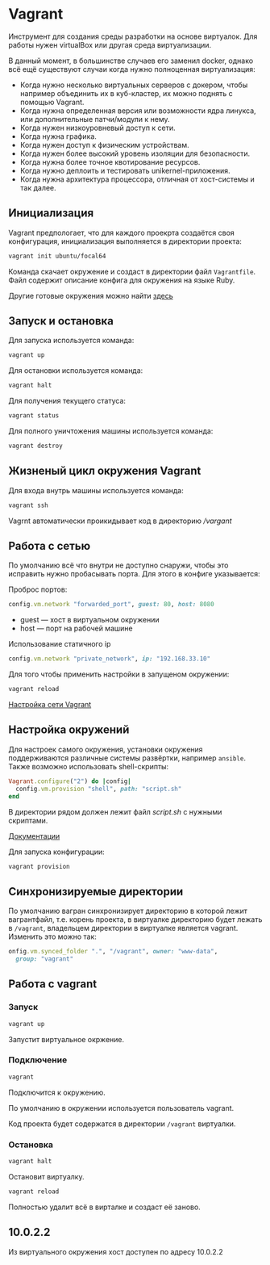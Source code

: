 # Vagrant

Инструмент для создания среды разработки на основе виртуалок.
Для работы нужен virtualBox или другая среда виртуализации.

В данный момент, в большинстве случаев его заменил docker, однако всё ещё существуют случаи когда нужно полноценная виртуализация:

- Когда нужно несколько виртуальных серверов с докером, чтобы например объединить их в куб-кластер, их можно поднять с помощью Vagrant. 
- Когда нужна определенная версия или возможности ядра линукса, или дополнительные патчи/модули к нему. 
- Когда нужен низкоуровневый доступ к сети. 
- Когда нужна графика. 
- Когда нужен доступ к физическим устройствам. 
- Когда нужен более высокий уровень изоляции для безопасности. 
- Когда нужна более точное квотирование ресурсов. 
- Когда нужно деплоить и тестировать unikernel-приложения. 
- Когда нужна архитектура процессора, отличная от хост-системы и так далее.

## Инициализация

Vagrant предпологает, что для каждого проекрта создаётся своя конфигурация, инициализация выполняется в директории проекта:

```bash
vagrant init ubuntu/focal64
```

Команда скачает окружение и создаст в директории файл `Vagrantfile`. Файл содержит описание конфига для окружения на языке Ruby. 

Другие готовые окружения можно найти [здесь](https://app.vagrantup.com/boxes/search)

## Запуск и остановка

Для запуска используется команда:

```bash
vagrant up
```

Для остановки используется команда:

```bash
vagrant halt
```

Для получения текущего статуса:

```bash
vagrant status
```

Для полного уничтожения машины используется команда:

```bash
vagrant destroy
```

## Жизненый цикл окружения Vagrant

Для входа внутрь машины используется команда:

```bash
vagrant ssh
```

Vagrnt автоматически проикидывает код в директорию _/vargant_

## Работа с сетью

По умолчанию всё что внутри не доступно снаружи, чтобы это исправить нужно пробасывать порта. Для этого в конфиге указывается:

Проброс портов:

```ruby
config.vm.network "forwarded_port", guest: 80, host: 8080
```

* guest — хост в виртуальном окружении
* host — порт на рабочей машине

Использование статичного ip

```ruby
config.vm.network "private_network", ip: "192.168.33.10"
```

Для того чтобы применить настройки в запущеном окружении:

```bash
vagrant reload
```

[Настройка сети Vagrant](https://developer.hashicorp.com/vagrant/docs/networking/basic_usage)

## Настройка окружений

Для настроек самого окружения, установки окружения поддерживаются различные системы развёртки, например `ansible`. Также возможно использовать shell-скрипты:

```ruby
Vagrant.configure("2") do |config|
  config.vm.provision "shell", path: "script.sh"
end
```

В директории рядом должен лежит файл _script.sh_ с нужными скриптами.

[Документации](https://www.vagrantup.com/docs/provisioning/)

Для запуска конфигурации:
```bash
vagrant provision
```

## Синхронизируемые директории

По умолчанию вагран синхронизирует директорию в которой лежит вагрантфайл, т.е. корень проекта, в виртуалке директорию будет лежать в `/vagrant`, владельцем директории в виртуалке является vagrant. 
Изменить это можно так:

```ruby
onfig.vm.synced_folder ".", "/vagrant", owner: "www-data",
  group: "vagrant"
```

## Работа с vagrant

### Запуск

```bash
vagrant up
```
Запустит виртуальное окржение.

### Подключение

```bash
vagrant
```
Подключится к окружению. 

По умолчанию в окружении используется пользователь vagrant.

Код проекта будет содержатся в директории `/vagrant` виртуалки.

### Остановка

```bash
vagrant halt
```
Остановит виртуалку.

```bash
vagrant reload
```
Полностью удалит всё в вирталке и создаст её заново.


## 10.0.2.2 

Из виртуального окружения хост доступен по адресу 10.0.2.2 